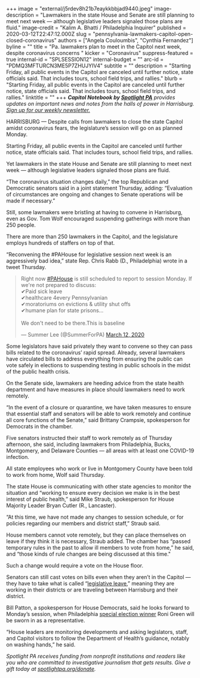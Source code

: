 +++
image = "external/j5rdev8h21b7eaykkbbjad9440.jpeg"
image-description = "Lawmakers in the state House and Senate are still planning to meet next week — although legislative leaders signaled those plans are fluid."
image-credit = "Kalim A. Bhatti / Philadelphia Inquirer"
published = 2020-03-12T22:47:12.000Z
slug = "pennsylvania-lawmakers-capitol-open-closed-coronavirus"
authors = ["Angela Couloumbis", "Cynthia Fernandez"]
byline = ""
title = "Pa. lawmakers plan to meet in the Capitol next week, despite coronavirus concerns  "
kicker = "Coronavirus"
suppress-featured = true
internal-id = "SPLSESSION12"
internal-budget = ""
arc-id = "PDMQ3MFTURCN3ME5P7ZHUJYIV4"
subtitle = ""
description = "Starting Friday, all public events in the Capitol are canceled until further notice, state officials said. That includes tours, school field trips, and rallies."
blurb = "Starting Friday, all public events in the Capitol are canceled until further notice, state officials said. That includes tours, school field trips, and rallies."
linktitle = ""
+++
<i><b>Capitol Notebook by </b></i><a href="https://www.spotlightpa.org/"><i><b>Spotlight PA</b></i></a><i> provides updates on important news and notes from the halls of power in Harrisburg. </i><a href="https://www.spotlightpa.org/newsletters"><i>Sign up for our weekly newsletter.</i></a>

HARRISBURG — Despite calls from lawmakers to close the state Capitol amidst coronavirus fears, the legislature’s session will go on as planned Monday. 

Starting Friday, all public events in the Capitol are canceled until further notice, state officials said. That includes tours, school field trips, and rallies. 

Yet lawmakers in the state House and Senate are still planning to meet next week — although legislative leaders signaled those plans are fluid. 

“The coronavirus situation changes daily,” the top Republican and Democratic senators said in a joint statement Thursday, adding: “Evaluation of circumstances are ongoing and changes to Senate operations will be made if necessary.”

Still, some lawmakers were bristling at having to convene in Harrisburg, even as Gov. Tom Wolf encouraged suspending gatherings with more than 250 people. 

There are more than 250 lawmakers in the Capitol, and the legislature employs hundreds of staffers on top of that. 

“Reconvening the #PAHouse for legislative session next week is an aggressively bad idea,” state Rep. Chris Rabb (D., Philadelphia) wrote in a tweet Thursday. 

<blockquote class="twitter-tweet"><p lang="en" dir="ltr">Right now <a href="https://twitter.com/hashtag/PAHouse?src=hash&amp;ref_src=twsrc%5Etfw">#PAHouse</a> is still scheduled to report to session Monday. If we&#39;re not prepared to discuss: <br>✔Paid sick leave<br>✔healthcare 4every Pennsylvanian<br>✔moratoriums on evictions &amp; utility shut offs<br>✔humane plan for state prisons...<br><br>We don&#39;t need to be there.This is baseline</p>&mdash; Summer Lee (@SummerForPA) <a href="https://twitter.com/SummerForPA/status/1238208650000437249?ref_src=twsrc%5Etfw">March 12, 2020</a></blockquote>
<script async src="https://platform.twitter.com/widgets.js" charset="utf-8"></script>

Some legislators have said privately they want to convene so they can pass bills related to the coronavirus’ rapid spread. Already, several lawmakers have circulated bills to address everything from ensuring the public can vote safely in elections to suspending testing in public schools in the midst of the public health crisis.

On the Senate side, lawmakers are heeding advice from the state health department and have measures in place should lawmakers need to work remotely. 

“In the event of a closure or quarantine, we have taken measures to ensure that essential staff and senators will be able to work remotely and continue all core functions of the Senate,” said Brittany Crampsie, spokesperson for Democrats in the chamber. 

Five senators instructed their staff to work remotely as of Thursday afternoon, she said, including lawmakers from Philadelphia, Bucks, Montgomery, and Delaware Counties — all areas with at least one COVID-19 infection. 

All state employees who work or live in Montgomery County have been told to work from home, Wolf said Thursday. 

The state House is communicating with other state agencies to monitor the situation and “working to ensure every decision we make is in the best interest of public health,” said Mike Straub, spokesperson for House Majority Leader Bryan Cutler (R., Lancaster). 

“At this time, we have not made any changes to session schedule, or for policies regarding our members and district staff,” Straub said. 

House members cannot vote remotely, but they can place themselves on leave if they think it is necessary, Straub added. The chamber has “passed temporary rules in the past to allow ill members to vote from home,” he said, and “those kinds of rule changes are being discussed at this time."

Such a change would require a vote on the House floor.

Senators can still cast votes on bills even when they aren’t in the Capitol — they have to take what is called “<a href="https://www.inquirer.com/philly/news/pennsylvania/225681191.html">legislative leave</a>,” meaning they are working in their districts or are traveling between Harrisburg and their district.

Bill Patton, a spokesperson for House Democrats, said he looks forward to Monday’s session, when Philadelphia <a href="https://www.inquirer.com/politics/clout/special-election-190th-district-west-philadelphia-roni-green-movita-johnson-harrell-20200226.html" target=_blank>special election winner</a> Roni Green will be sworn in as a representative. 

“House leaders are monitoring developments and asking legislators, staff, and Capitol visitors to follow the Department of Health’s guidance, notably on washing hands,” he said. 

<script src="https://www.spotlightpa.org/embed.js" async></script><div data-spl-embed-version="1" data-spl-src="https://www.spotlightpa.org/embeds/tips/?tip_text=Do%20you%20have%20a%20tip%20about%20%3Cb%3Ehow%20Pa.'s%20government%20is%20handling%20the%20coronavirus%3C%2Fb%3E%3F%20Tell%20us%20now.%20"></div>

<i>Spotlight PA receives funding from nonprofit institutions and readers like you who are committed to investigative journalism that gets results. Give a gift today at </i><a href="https://www.spotlightpa.org/donate"><i>spotlightpa.org/donate</i></a><i>.</i>